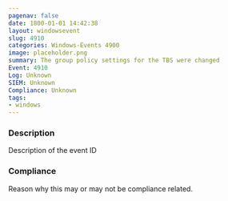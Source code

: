 ```yaml
---
pagenav: false
date: 1800-01-01 14:42:38
layout: windowsevent
slug: 4910
categories: Windows-Events 4900
image: placeholder.png
summary: The group policy settings for the TBS were changed
Event: 4910
Log: Unknown
SIEM: Unknown
Compliance: Unknown
tags:
- windows
---
```


### Description

Description of the event ID

### Compliance

Reason why this may or may not be compliance related.

